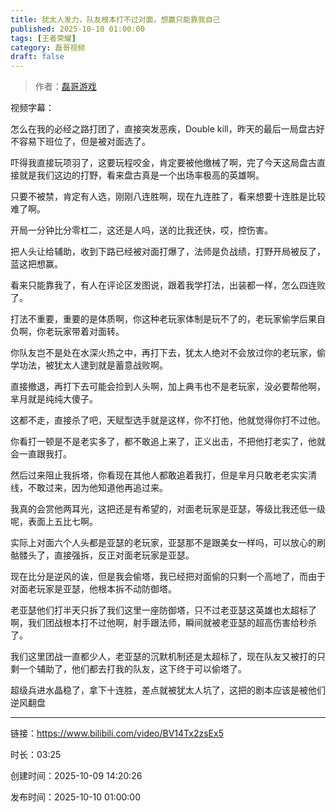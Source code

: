```yaml
---
title: 犹太人发力，队友根本打不过对面，想赢只能靠我自己
published: 2025-10-10 01:00:00
tags: [王者荣耀]
category: 磊哥视频
draft: false
---
```



> 作者：[磊哥游戏](https://space.bilibili.com/268941858)

视频字幕：

怎么在我的必经之路打团了，直接突发恶疾，Double kill，昨天的最后一局盘古好不容易下班位了，但是被对面选了。

吓得我直接玩项羽了，这要玩程咬金，肯定要被他缴械了啊，完了今天这局盘古直接就是我们这边的打野，看来盘古真是一个出场率极高的英雄啊。

只要不被禁，肯定有人选，刚刚八连胜啊，现在九连胜了，看来想要十连胜是比较难了啊。

开局一分钟比分零杠二，这还是人吗，送的比我还快，哎，控伤害。

把人头让给辅助，收到下路已经被对面打爆了，法师是负战绩，打野开局被反了，蓝这把想赢。

看来只能靠我了，有人在评论区发图说，跟着我学打法，出装都一样，怎么四连败了。

打法不重要，重要的是体质啊，你这种老玩家体制是玩不了的，老玩家偷学后果自负啊，你老玩家带着对面转。

你队友岂不是处在水深火热之中，再打下去，犹太人绝对不会放过你的老玩家，偷学功法，被犹太人逮到就是蓄意战败啊。

直接撤退，再打下去可能会捡到人头啊，加上典韦也不是老玩家，没必要帮他啊，芈月就是纯纯大傻子。

这都不走，直接杀了吧，天赋型选手就是这样，你不打他，他就觉得你打不过他。

你看打一顿是不是老实多了，都不敢追上来了，正义出击，不把他打老实了，他就会一直跟我打。

然后过来阻止我拆塔，你看现在其他人都敢追着我打，但是芈月只敢老老实实清线，不敢过来，因为他知道他再追过来。

我真的会赏他两耳光，这把还是有希望的，对面老玩家是亚瑟，等级比我还低一级呢，表面上五比七啊。

实际上对面六个人头都是亚瑟的老玩家，亚瑟那不是跟美女一样吗，可以放心的刷骷髅头了，直接强拆，反正对面老玩家是亚瑟。

现在比分是逆风的诶，但是我会偷塔，我已经把对面偷的只剩一个高地了，而由于对面老玩家是亚瑟，他根本拆不动防御塔。

老亚瑟他们打半天只拆了我们这里一座防御塔，只不过老亚瑟这英雄也太超标了啊，我们团战根本打不过他啊，射手跟法师，瞬间就被老亚瑟的超高伤害给秒杀了。

我们这里团战一直都少人，老亚瑟的沉默机制还是太超标了，现在队友又被打的只剩一个辅助了，他们都去打我的队友，这下终于可以偷塔了。

超级兵进水晶稳了，拿下十连胜，差点就被犹太人坑了，这把的剧本应该是被他们逆风翻盘

---

链接：https://www.bilibili.com/video/BV14Tx2zsEx5

时长：03:25

创建时间：2025-10-09 14:20:26

发布时间：2025-10-10 01:00:00
